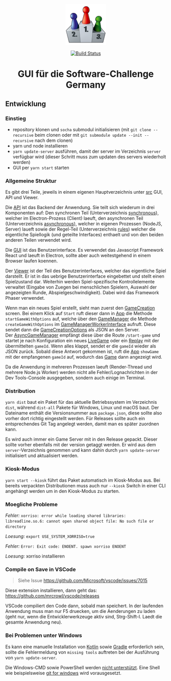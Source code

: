 <p align="center">
  <a target="_blank" rel="noopener noreferrer" href="https://www.software-challenge.de"><img width="128" src="https://raw.githubusercontent.com/CAU-Kiel-Tech-Inf/socha-gui/master/assets/build-resources/icon.png" alt="Software-Challenge Germany logo"></a>
</p>

<p align="center">
  <a href="https://travis-ci.com/CAU-Kiel-Tech-Inf/socha-gui" rel="nofollow"><img src="https://travis-ci.com/CAU-Kiel-Tech-Inf/socha-gui.svg?branch=master" alt="Build Status"></a>
</p>

<h1 align="center">GUI für die Software-Challenge Germany</h1>

## Entwicklung

### Einstieg

- repository klonen und `socha` submodul initialisieren (mit `git clone --recursive` beim clonen oder mit `git submodule update --init --recursive` nach dem clonen)
- yarn und node installieren
- `yarn update-server` ausführen, damit der server im Verzeichnis `server` verfügbar wird (dieser Schritt muss zum updaten des servers wiederholt werden)
- GUI per `yarn start` starten

### Allgemeine Struktur

Es gibt drei Teile, jeweils in einem eigenen Hauptverzeichnis unter [src](src) GUI, API und Viewer.

Die [API](src/api) ist das Backend der Anwendung. Sie teilt sich wiederum in drei Komponenten auf: Den synchronen Teil (Unterverzeichnis [synchronous](src/api/synchronous)), welcher im Electron-Prozess (Client) laeuft, den asynchronen Teil (Unterverzeichnis [asynchronous](src/api/asynchronous)), welcher in eigenen Prozessen (NodeJS, Server) laueft sowie der Regel-Teil (Unterverzeichnis [rules](src/api/rules)) welcher die eigentliche Spiellogik (und geteilte Interfaces) enthaelt und von den beiden anderen Teilen verwendet wird.

Die [GUI](src/gui) ist das Benutzerinterface. Es verwendet das Javascript Framework React und laeuft in Electron, sollte aber auch weitestgehend in einem Browser laufen koennen.

Der [Viewer](src/viewer) ist der Teil des Benutzerinterfaces, welcher das eigentliche Spiel darstellt. Er ist in das uebrige Benutzerinterface eingebettet und stellt einen Spielzustand dar. Weiterhin werden Spiel-spezifische Kontrollelemente verwaltet (Eingabe von Zuegen bei menschlichen Spielern, Auswahl der angezeigten Runde, Abspielgeschwindigkeit). Dabei wird das Framework Phaser verwendet.

Wenn man ein neues Spiel erstellt, sieht man zuerst den [GameCreation](src/gui/GameCreation.tsx) screen. Bei einem Klick auf `Start` ruft dieser dann in [App](src/gui/App.tsx) die Methode `startGameWithOptions` auf, welche über den [GameManager](src/api/synchronous/GameManager.ts) die Methode `createGameWithOptions` im [GameManagerWorkerInterface](src/api/synchronous/GameManagerWorkerInterface.ts) aufruft. Diese sendet dann die [GameCreationOptions](src/api/rules/GameCreationOptions.ts) als JSON an den Server.  
Der [AsyncGameManager](src/api/asynchronous) empfängt diese über die Route `/start-game` und startet je nach Konfiguration ein neues [LiveGame](src/api/asynchronous/LiveGame.ts) oder ein [Replay](src/api/asynchronous/Replay.ts) mit der übermittelten `gameId`. Wenn alles klappt, sendet er die `gameId` wieder als JSON zurück. Sobald diese Antwort gekommen ist, ruft die [App](src/gui/App.tsx) `showGame` mit der empfangenen `gameId` auf, wodurch das [Game](src/gui/Game.tsx) dann angezeigt wird.

Da die Anwendung in mehreren Prozessen laeuft (Render-Thread und mehrere Node.js Worker) werden nicht alle Fehler/Lognachrichten in der Dev Tools-Console ausgegeben, sondern auch einige im Terminal.

### Distribution

`yarn dist` baut ein Paket für das aktuelle Betriebssystem im Verzeichnis `dist`, während `dist-all` Pakete für Windows, Linux und macOS baut. Der Dateiname enthält die Versionsnummer aus `package.json`, diese sollte also vorher dort richtig eingestellt werden. Für Releases sollte auch ein entsprechendes Git Tag angelegt werden, damit man es später zuordnen kann.

Es wird auch immer ein Game Server mit in den Release gepackt. Dieser sollte vorher ebenfalls mit der version getaggt werden. Er wird aus dem `server`-Verzeichnis genommen und kann dahin durch `yarn update-server` initialisiert und aktualisiert werden.

### Kiosk-Modus
`yarn start --kiosk` führt das Paket automatisch im Kiosk-Modus aus. Bei bereits verpackten Distributionen muss auch nur `--kiosk` Switch in einer CLI angehängt werden um in den Kiosk-Modus zu starten.

### Moegliche Probleme

*Fehler:* `xorriso: error while loading shared libraries: libreadline.so.6: cannot open shared object file: No such file or directory`

*Loesung:* `export USE_SYSTEM_XORRISO=true`

*Fehler:* `Error: Exit code: ENOENT. spawn xorriso ENOENT`

*Loesung:* xorriso installieren

### Compile on Save in VSCode

> Siehe Issue https://github.com/Microsoft/vscode/issues/7015

Diese extension installieren, dann geht das: https://github.com/mrcrowl/vscode/releases

VSCode compiliert den Code dann, sobald man speichert. In der laufenden Anwendung muss man nur F5 druecken, um die Aenderungen zu laden (geht nur, wenn die Entwicklerwerkzeuge aktiv sind, Strg-Shift-I. Laedt die gesamte Anwendung neu).

### Bei Problemen unter Windows

Es kann eine manuelle Installation von [Kotlin](https://downlinko.com/download-install-kotlin-windows.html) sowie [Gradle](https://gradle.org/install/) erforderlich sein, sollte die Fehlermeldung von `missing tools` auftreten bei der Ausführung von `yarn update-server`.

Die Windows-CMD sowie PowerShell werden [nicht unterstützt](https://github.com/CAU-Kiel-Tech-Inf/socha-gui/pull/26/commits/6ad684bf0af5b79e4b923f272022f64b2a60f35b). Eine Shell wie beispielsweise [git for windows](https://gitforwindows.org/) wird vorausgesetzt.
